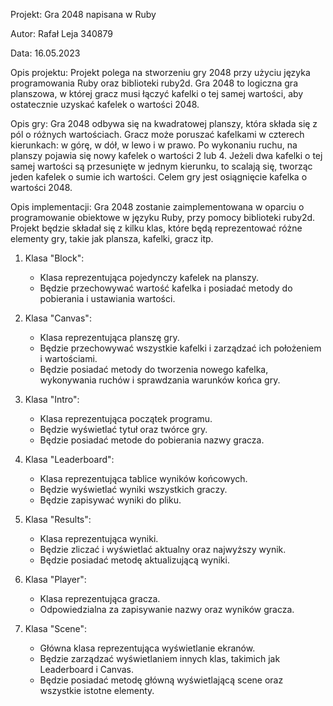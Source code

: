 Projekt: Gra 2048 napisana w Ruby

Autor: Rafał Leja 340879

Data: 16.05.2023

Opis projektu:
Projekt polega na stworzeniu gry 2048 przy użyciu języka programowania Ruby oraz biblioteki ruby2d. Gra 2048 to logiczna gra planszowa, w której gracz musi łączyć kafelki o tej samej wartości, aby ostatecznie uzyskać kafelek o wartości 2048.

Opis gry:
Gra 2048 odbywa się na kwadratowej planszy, która składa się z pól o różnych wartościach. Gracz może poruszać kafelkami w czterech kierunkach: w górę, w dół, w lewo i w prawo. Po wykonaniu ruchu, na planszy pojawia się nowy kafelek o wartości 2 lub 4. Jeżeli dwa kafelki o tej samej wartości są przesunięte w jednym kierunku, to scalają się, tworząc jeden kafelek o sumie ich wartości. Celem gry jest osiągnięcie kafelka o wartości 2048.

Opis implementacji:
Gra 2048 zostanie zaimplementowana w oparciu o programowanie obiektowe w języku Ruby, przy pomocy biblioteki ruby2d. Projekt będzie składał się z kilku klas, które będą reprezentować różne elementy gry, takie jak plansza, kafelki, gracz itp.

1. Klasa  "Block":
   - Klasa reprezentująca pojedynczy kafelek na planszy.
   - Będzie przechowywać wartość kafelka i posiadać metody do pobierania i ustawiania wartości.
  

2. Klasa "Canvas":
   - Klasa reprezentująca planszę gry.
   - Będzie przechowywać wszystkie kafelki i zarządzać ich położeniem i wartościami.
   - Będzie posiadać metody do tworzenia nowego kafelka, wykonywania ruchów i sprawdzania warunków końca gry.


3. Klasa "Intro":
   - Klasa reprezentująca początek programu.
   - Będzie wyświetlać tytuł oraz twórce gry.
   - Będzie posiadać metode do pobierania nazwy gracza. 


4. Klasa "Leaderboard":
   - Klasa reprezentująca tablice wyników końcowych.
   - Będzie wyświetlać wyniki wszystkich graczy.
   - Będzie zapisywać wyniki do pliku.


5. Klasa "Results":
   - Klasa reprezentująca wyniki.
   - Będzie zliczać i wyświetlać aktualny oraz najwyższy wynik.
   - Będzie posiadać metodę aktualizującą wyniki.


6. Klasa "Player":
   - Klasa reprezentująca gracza.
   - Odpowiedzialna za zapisywanie nazwy oraz wyników gracza.


7. Klasa "Scene":
   - Główna klasa reprezentująca wyświetlanie ekranów.
   - Będzie zarządzać wyświetlaniem innych klas, takimich jak Leaderboard i Canvas.
   - Będzie posiadać metodę główną wyświetlającą scene oraz wszystkie istotne elementy.